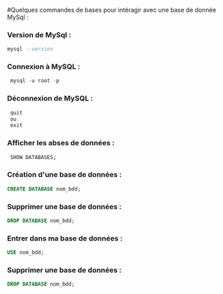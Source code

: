 #Quelques commandes de bases pour intéragir avec une base de donnée MySql :

### Version de MySql :
```sql
mysql --version
```

### Connexion à MySQL :
```sql
 mysql -u root -p
 ```   

 ### Déconnexion de MySQL :
```sql
 quit
 ou 
 exit
 ```

 ### Afficher les abses de données :
```sql
 SHOW DATABASES;
 ```

 ### Création d'une base de données :
```sql
CREATE DATABASE nom_bdd;
 ```

  ### Supprimer une base de données :
```sql
DROP DATABASE nom_bdd;
 ```

  ### Entrer dans ma base de données :
```sql
USE nom_bdd;
 ```

   ### Supprimer une base de données :
```sql
DROP DATABASE nom_bdd;
 ```